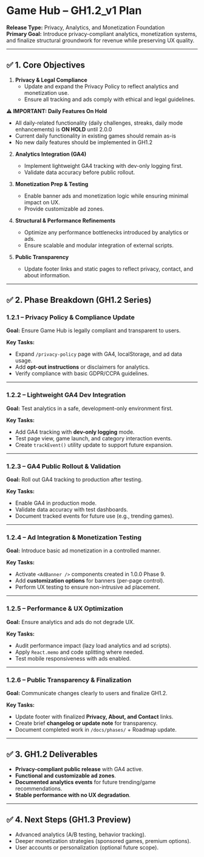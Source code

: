 # Game Hub – GH1.2_v1 Plan
**Release Type:** Privacy, Analytics, and Monetization Foundation  
**Primary Goal:** Introduce privacy-compliant analytics, monetization systems, and finalize structural groundwork for revenue while preserving UX quality.

---

## ✅ 1. Core Objectives
1. **Privacy & Legal Compliance**  
   - Update and expand the Privacy Policy to reflect analytics and monetization use.  
   - Ensure all tracking and ads comply with ethical and legal guidelines.

**⚠️ IMPORTANT: Daily Features On Hold**
- All daily-related functionality (daily challenges, streaks, daily mode enhancements) is **ON HOLD** until 2.0.0
- Current daily functionality in existing games should remain as-is
- No new daily features should be implemented in GH1.2

2. **Analytics Integration (GA4)**  
   - Implement lightweight GA4 tracking with dev-only logging first.  
   - Validate data accuracy before public rollout.

3. **Monetization Prep & Testing**  
   - Enable banner ads and monetization logic while ensuring minimal impact on UX.  
   - Provide customizable ad zones.

4. **Structural & Performance Refinements**  
   - Optimize any performance bottlenecks introduced by analytics or ads.  
   - Ensure scalable and modular integration of external scripts.

5. **Public Transparency**  
   - Update footer links and static pages to reflect privacy, contact, and about information.

---

## ✅ 2. Phase Breakdown (GH1.2 Series)

### **1.2.1 – Privacy Policy & Compliance Update**  
**Goal:** Ensure Game Hub is legally compliant and transparent to users.  

**Key Tasks:**  
- Expand `/privacy-policy` page with GA4, localStorage, and ad data usage.  
- Add **opt-out instructions** or disclaimers for analytics.  
- Verify compliance with basic GDPR/CCPA guidelines.  

---

### **1.2.2 – Lightweight GA4 Dev Integration**  
**Goal:** Test analytics in a safe, development-only environment first.  

**Key Tasks:**  
- Add GA4 tracking with **dev-only logging** mode.  
- Test page view, game launch, and category interaction events.  
- Create `trackEvent()` utility update to support future expansion.

---

### **1.2.3 – GA4 Public Rollout & Validation**  
**Goal:** Roll out GA4 tracking to production after testing.  

**Key Tasks:**  
- Enable GA4 in production mode.  
- Validate data accuracy with test dashboards.  
- Document tracked events for future use (e.g., trending games).  

---

### **1.2.4 – Ad Integration & Monetization Testing**  
**Goal:** Introduce basic ad monetization in a controlled manner.  

**Key Tasks:**  
- Activate `<AdBanner />` components created in 1.0.0 Phase 9.  
- Add **customization options** for banners (per-page control).  
- Perform UX testing to ensure non-intrusive ad placement.  

---

### **1.2.5 – Performance & UX Optimization**  
**Goal:** Ensure analytics and ads do not degrade UX.  

**Key Tasks:**  
- Audit performance impact (lazy load analytics and ad scripts).  
- Apply `React.memo` and code splitting where needed.  
- Test mobile responsiveness with ads enabled.  

---

### **1.2.6 – Public Transparency & Finalization**  
**Goal:** Communicate changes clearly to users and finalize GH1.2.  

**Key Tasks:**  
- Update footer with finalized **Privacy, About, and Contact** links.  
- Create brief **changelog or update note** for transparency.  
- Document completed work in `/docs/phases/` + Roadmap update.

---

## ✅ 3. GH1.2 Deliverables
- **Privacy-compliant public release** with GA4 active.  
- **Functional and customizable ad zones**.  
- **Documented analytics events** for future trending/game recommendations.  
- **Stable performance with no UX degradation**.  

---

## ✅ 4. Next Steps (GH1.3 Preview)
- Advanced analytics (A/B testing, behavior tracking).  
- Deeper monetization strategies (sponsored games, premium options).  
- User accounts or personalization (optional future scope).  
